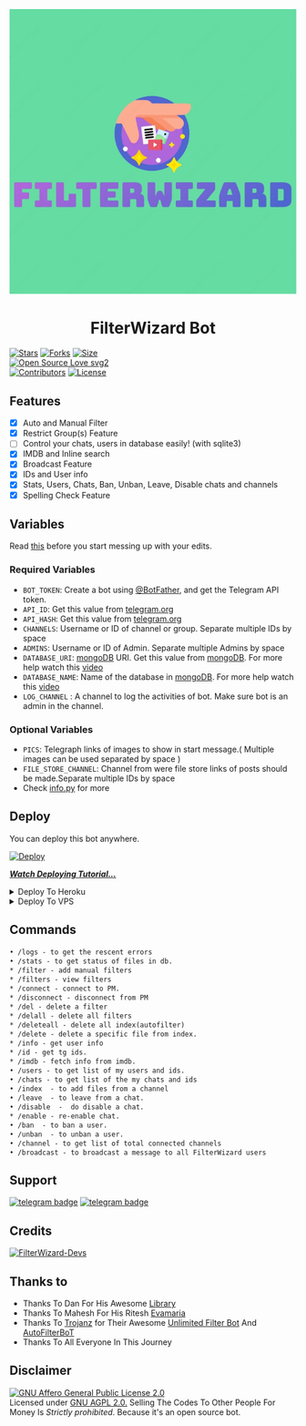 <p align="center">
  <img src="./assets/filterwizard.png" alt="FilterWizard Logo">
</p>
<h1 align="center">
  <b>FilterWizard Bot</b>
</h1>


[![Stars](https://img.shields.io/github/stars/kaizensoftware/FilterWizard?style=flat-square&color=yellow)](https://github.com/kaizensoftware/FilterWizard/stargazers)
[![Forks](https://img.shields.io/github/forks/kaizensoftware/FilterWizard?style=flat-square&color=orange)](https://github.com/kaizensoftware/FilterWizard/fork)
[![Size](https://img.shields.io/github/repo-size/kaizensoftware/FilterWizard?style=flat-square&color=green)](https://github.com/kaizensoftware/FilterWizard/)   
[![Open Source Love svg2](https://badges.frapsoft.com/os/v2/open-source.svg?v=103)](https://github.com/kaizensoftware/FilterWizard)   
[![Contributors](https://img.shields.io/github/contributors/kaizensoftware/FilterWizard?style=flat-square&color=green)](https://github.com/kaizensoftware/FilterWizard/graphs/contributors)
[![License](https://img.shields.io/badge/License-AGPL-blue)](https://github.com/kaizensoftware/FilterWizard/blob/main/LICENSE)


## Features

- [x] Auto and Manual Filter
- [x] Restrict Group(s) Feature
- [ ] Control your chats, users in database easily! (with sqlite3)
- [x] IMDB and Inline search
- [x] Broadcast Feature
- [x] IDs and User info 
- [x] Stats, Users, Chats, Ban, Unban, Leave, Disable chats and channels
- [x] Spelling Check Feature

## Variables

Read [this](https://telegram.dog/birmuhendisinkanallari) before you start messing up with your edits.

### Required Variables
* `BOT_TOKEN`: Create a bot using [@BotFather](https://telegram.dog/BotFather), and get the Telegram API token.
* `API_ID`: Get this value from [telegram.org](https://my.telegram.org/apps)
* `API_HASH`: Get this value from [telegram.org](https://my.telegram.org/apps)
* `CHANNELS`: Username or ID of channel or group. Separate multiple IDs by space
* `ADMINS`: Username or ID of Admin. Separate multiple Admins by space
* `DATABASE_URI`: [mongoDB](https://www.mongodb.com) URI. Get this value from [mongoDB](https://www.mongodb.com). For more help watch this [video](https://youtu.be/1G1XwEOnxxo)
* `DATABASE_NAME`: Name of the database in [mongoDB](https://www.mongodb.com). For more help watch this [video](https://youtu.be/Miajl2amrKo)
* `LOG_CHANNEL` : A channel to log the activities of bot. Make sure bot is an admin in the channel.
### Optional Variables
* `PICS`: Telegraph links of images to show in start message.( Multiple images can be used separated by space )
* `FILE_STORE_CHANNEL`: Channel from were file store links of posts should be made.Separate multiple IDs by space
* Check [info.py](https://github.com/kaizensoftware/FilterWizard/blob/master/info.py) for more


## Deploy
You can deploy this bot anywhere.

[![Deploy](https://cdn.scalingo.com/deploy/button.svg)](https://dashboard.scalingo.com/create/app?source=https://github.com/kaizensoftware/FilterWizard)


<i>**[Watch Deploying Tutorial...](https://youtu.be/Miajl2amrKo)**</i>

<details><summary>Deploy To Heroku</summary>
<p>
<br>
<a href="https://telegram.dog/XTZ_HerokuBot?start=QU0tUk9CT1RTL0V2YU1hcmlhIG1haW4">
  <img src="https://www.herokucdn.com/deploy/button.svg" alt="Deploy">
</a>
</p>
</details>

<details><summary>Deploy To VPS</summary>
<p>
<pre>
git clone https://github.com/kaizensoftware/FilterWizard
# Install Packages
pip3 install -U -r requirements.txt
Edit info.py with variables as given below then run bot
python3 bot.py
</pre>
</p>
</details>


## Commands
```
• /logs - to get the rescent errors
• /stats - to get status of files in db.
* /filter - add manual filters
* /filters - view filters
* /connect - connect to PM.
* /disconnect - disconnect from PM
* /del - delete a filter
* /delall - delete all filters
* /deleteall - delete all index(autofilter)
* /delete - delete a specific file from index.
* /info - get user info
* /id - get tg ids.
* /imdb - fetch info from imdb.
• /users - to get list of my users and ids.
• /chats - to get list of the my chats and ids 
• /index  - to add files from a channel
• /leave  - to leave from a chat.
• /disable  -  do disable a chat.
* /enable - re-enable chat.
• /ban  - to ban a user.
• /unban  - to unban a user.
• /channel - to get list of total connected channels
• /broadcast - to broadcast a message to all FilterWizard users
```
## Support
[![telegram badge](https://img.shields.io/badge/Telegram-Bot-30302f?style=flat&logo=telegram)](https://telegram.dog/bmkdestekhattibot)
[![telegram badge](https://img.shields.io/badge/Telegram-Channel-30302f?style=flat&logo=telegram)](https://telegram.dog/birmuhendisinkanallari)

## Credits 
[![FilterWizard-Devs](https://img.shields.io/static/v1?label=FilterWizard&message=devs&color=critical)](https://telegram.dog/cinarmecnun)


## Thanks to 
 - Thanks To Dan For His Awesome [Library](https://github.com/pyrogram/pyrogram)
 - Thanks To Mahesh For His Ritesh [Evamaria](https://github.com/ritheshrkrm)
 - Thanks To [Trojanz](https://github.com/trojanzhex) for Their Awesome [Unlimited Filter Bot](https://github.com/TroJanzHEX/Unlimited-Filter-Bot) And [AutoFilterBoT](https://github.com/trojanzhex/auto-filter-bot)
 - Thanks To All Everyone In This Journey

## Disclaimer
[![GNU Affero General Public License 2.0](https://www.gnu.org/graphics/agplv3-155x51.png)](https://www.gnu.org/licenses/agpl-3.0.en.html#header)    
Licensed under [GNU AGPL 2.0.](https://github.com/kaizensoftware/FilterWizard/blob/master/LICENSE)
Selling The Codes To Other People For Money Is *Strictly prohibited*. Because it's an open source bot.
